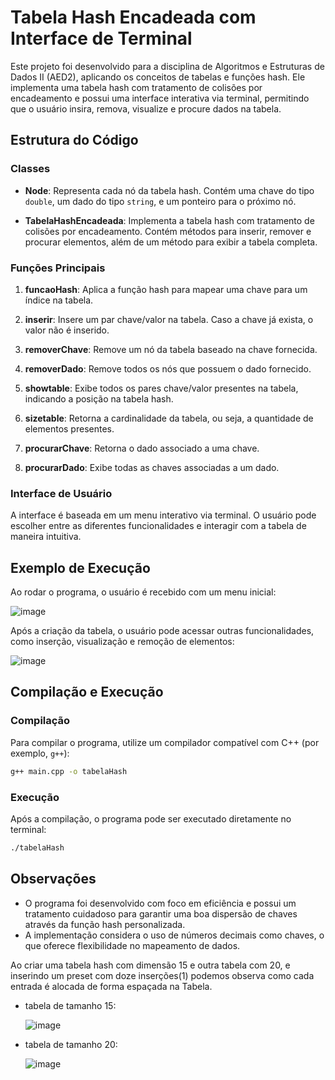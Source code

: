 # Tabela Hash Encadeada com Interface de Terminal

Este projeto foi desenvolvido para a disciplina de Algoritmos e Estruturas de Dados II (AED2), aplicando os conceitos de tabelas e funções hash. Ele implementa uma tabela hash com tratamento de colisões por encadeamento e possui uma interface interativa via terminal, permitindo que o usuário insira, remova, visualize e procure dados na tabela.

## Estrutura do Código

### Classes

- **Node**: Representa cada nó da tabela hash. Contém uma chave do tipo `double`, um dado do tipo `string`, e um ponteiro para o próximo nó.
  
- **TabelaHashEncadeada**: Implementa a tabela hash com tratamento de colisões por encadeamento. Contém métodos para inserir, remover e procurar elementos, além de um método para exibir a tabela completa.

### Funções Principais

1. **funcaoHash**: Aplica a função hash para mapear uma chave para um índice na tabela.
   
2. **inserir**: Insere um par chave/valor na tabela. Caso a chave já exista, o valor não é inserido.

3. **removerChave**: Remove um nó da tabela baseado na chave fornecida.

4. **removerDado**: Remove todos os nós que possuem o dado fornecido.

5. **showtable**: Exibe todos os pares chave/valor presentes na tabela, indicando a posição na tabela hash.

6. **sizetable**: Retorna a cardinalidade da tabela, ou seja, a quantidade de elementos presentes.

7. **procurarChave**: Retorna o dado associado a uma chave.

8. **procurarDado**: Exibe todas as chaves associadas a um dado.

### Interface de Usuário

A interface é baseada em um menu interativo via terminal. O usuário pode escolher entre as diferentes funcionalidades e interagir com a tabela de maneira intuitiva.

## Exemplo de Execução

Ao rodar o programa, o usuário é recebido com um menu inicial:

![image](https://github.com/user-attachments/assets/2bc88d5f-040c-44bc-9a23-dd770eca391d)


Após a criação da tabela, o usuário pode acessar outras funcionalidades, como inserção, visualização e remoção de elementos:

![image](https://github.com/user-attachments/assets/91243b6a-1748-433d-8c4c-96dd5c0b4806)

## Compilação e Execução

### Compilação

Para compilar o programa, utilize um compilador compatível com C++ (por exemplo, `g++`):

```bash
g++ main.cpp -o tabelaHash
```

### Execução

Após a compilação, o programa pode ser executado diretamente no terminal:

```bash
./tabelaHash
```

## Observações

- O programa foi desenvolvido com foco em eficiência e possui um tratamento cuidadoso para garantir uma boa dispersão de chaves através da função hash personalizada.
- A implementação considera o uso de números decimais como chaves, o que oferece flexibilidade no mapeamento de dados.

Ao criar uma tabela hash com dimensão 15 e outra tabela com 20, e inserindo um preset com doze inserções(1) podemos observa como cada entrada é alocada de forma espaçada na Tabela.
  - tabela de tamanho 15:
    
      ![image](https://github.com/user-attachments/assets/19317dde-81ac-4274-affe-d4efdddb4de5)
    
  - tabela de tamanho 20:
    
      ![image](https://github.com/user-attachments/assets/bd22c99e-02c2-4a9b-a843-6fc28ded03cb)

